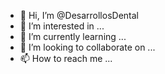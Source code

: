 - 👋 Hi, I’m @DesarrollosDental
- 👀 I’m interested in ...
- 🌱 I’m currently learning ...
- 💞️ I’m looking to collaborate on ...
- 📫 How to reach me ...

<!---
DesarrollosDental/DesarrollosDental is a ✨ special ✨ repository because its `README.md` (this file) appears on your GitHub profile.
You can click the Preview link to take a look at your changes.
--->
